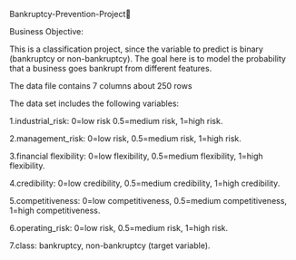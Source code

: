 
Bankruptcy-Prevention-Project🏦

Business Objective:

This is a classification project, since the variable to predict is binary (bankruptcy or non-bankruptcy). The goal here is to model the probability that a business goes bankrupt from different features.

The data file contains 7 columns about 250 rows

The data set includes the following variables:

1.industrial_risk: 0=low risk 0.5=medium risk, 1=high risk.

2.management_risk: 0=low risk, 0.5=medium risk, 1=high risk.

3.financial flexibility: 0=low flexibility, 0.5=medium flexibility, 1=high flexibility.

4.credibility: 0=low credibility, 0.5=medium credibility, 1=high credibility.

5.competitiveness: 0=low competitiveness, 0.5=medium competitiveness, 1=high competitiveness.

6.operating_risk: 0=low risk, 0.5=medium risk, 1=high risk.

7.class: bankruptcy, non-bankruptcy (target variable).

